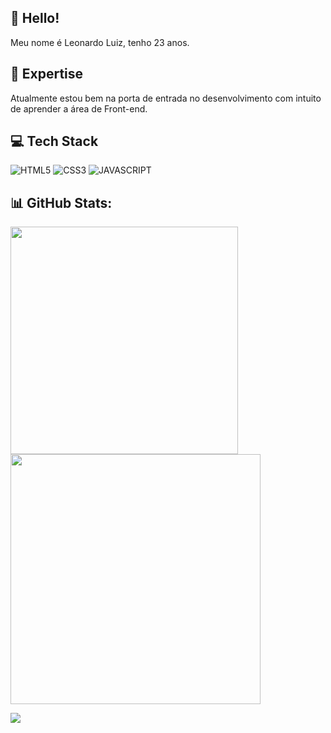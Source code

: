 ## 👋 Hello!

Meu nome é Leonardo Luiz, tenho 23 anos. 


## 🚀 Expertise

Atualmente estou bem na porta de entrada no desenvolvimento com intuito de aprender a área de Front-end.

## 💻 Tech Stack
![HTML5](https://img.shields.io/badge/html5-%23E34F26.svg?style=for-the-badge&logo=html5&logoColor=white) ![CSS3](https://img.shields.io/badge/css3-%231572B6.svg?style=for-the-badge&logo=css3&logoColor=white) ![JAVASCRIPT](https://img.shields.io/badge/logo-javascript-blue?logo=javascript)

## 📊 GitHub Stats:
<img src="https://github-readme-stats-wheat-two-53.vercel.app/api?username=leonardoluizz&theme=neon&hide_border=false&include_all_commits=false&count_private=false"  width="364px" />                  <img src="https://github-readme-streak-stats.herokuapp.com/?user=leonardoluizz&theme=neon&hide_border=false"  width="400px" />



![](https://github-readme-stats-wheat-two-53.vercel.app/api/top-langs/?username=leonardoluizz&theme=neon&hide_border=false&include_all_commits=false&count_private=false&layout=compact)
